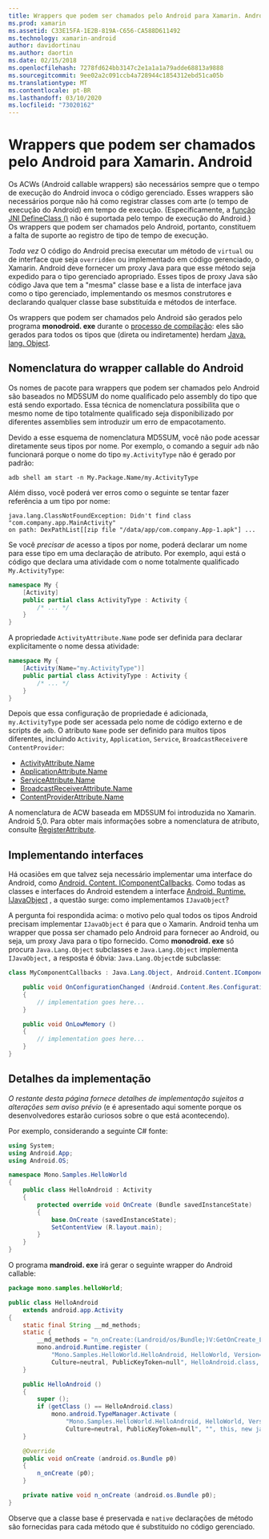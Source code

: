 ```yaml
---
title: Wrappers que podem ser chamados pelo Android para Xamarin. Android
ms.prod: xamarin
ms.assetid: C33E15FA-1E2B-819A-C656-CA588D611492
ms.technology: xamarin-android
author: davidortinau
ms.author: daortin
ms.date: 02/15/2018
ms.openlocfilehash: 7278fd624bb3147c2e1a1a1a79adde68813a9888
ms.sourcegitcommit: 9ee02a2c091ccb4a728944c1854312ebd51ca05b
ms.translationtype: MT
ms.contentlocale: pt-BR
ms.lasthandoff: 03/10/2020
ms.locfileid: "73020162"
---
```

# <a name="android-callable-wrappers-for-xamarinandroid"></a>Wrappers que podem ser chamados pelo Android para Xamarin. Android

Os ACWs (Android callable wrappers) são necessários sempre que o tempo de execução do Android invoca o código gerenciado. Esses wrappers são necessários porque não há como registrar classes com arte (o tempo de execução do Android) em tempo de execução. (Especificamente, a [função JNI DefineClass ()](https://docs.oracle.com/javase/1.5.0/docs/guide/jni/spec/functions.html#wp15986) não é suportada pelo tempo de execução do Android.} Os wrappers que podem ser chamados pelo Android, portanto, constituem a falta de suporte ao registro de tipo de tempo de execução. 

*Toda vez* O código do Android precisa executar um método de `virtual` ou de interface que seja `overridden` ou implementado em código gerenciado, o Xamarin. Android deve fornecer um proxy Java para que esse método seja expedido para o tipo gerenciado apropriado. Esses tipos de proxy Java são código Java que tem a "mesma" classe base e a lista de interface java como o tipo gerenciado, implementando os mesmos construtores e declarando qualquer classe base substituída e métodos de interface. 

Os wrappers que podem ser chamados pelo Android são gerados pelo programa **monodroid. exe** durante o [processo de compilação](~/android/deploy-test/building-apps/build-process.md): eles são gerados para todos os tipos que (direta ou indiretamente) herdam [Java. lang. Object](xref:Java.Lang.Object). 

## <a name="android-callable-wrapper-naming"></a>Nomenclatura do wrapper callable do Android

Os nomes de pacote para wrappers que podem ser chamados pelo Android são baseados no MD5SUM do nome qualificado pelo assembly do tipo que está sendo exportado. Essa técnica de nomenclatura possibilita que o mesmo nome de tipo totalmente qualificado seja disponibilizado por diferentes assemblies sem introduzir um erro de empacotamento. 

Devido a esse esquema de nomenclatura MD5SUM, você não pode acessar diretamente seus tipos por nome. Por exemplo, o comando a seguir `adb` não funcionará porque o nome do tipo `my.ActivityType` não é gerado por padrão: 

```shell
adb shell am start -n My.Package.Name/my.ActivityType
```

Além disso, você poderá ver erros como o seguinte se tentar fazer referência a um tipo por nome:

```shell
java.lang.ClassNotFoundException: Didn't find class "com.company.app.MainActivity"
on path: DexPathList[[zip file "/data/app/com.company.App-1.apk"] ...
```

Se você *precisar de* acesso a tipos por nome, poderá declarar um nome para esse tipo em uma declaração de atributo. Por exemplo, aqui está o código que declara uma atividade com o nome totalmente qualificado `My.ActivityType`:

```csharp
namespace My {
    [Activity]
    public partial class ActivityType : Activity {
        /* ... */
    }
}
```

A propriedade `ActivityAttribute.Name` pode ser definida para declarar explicitamente o nome dessa atividade: 

```csharp
namespace My {
    [Activity(Name="my.ActivityType")]
    public partial class ActivityType : Activity {
        /* ... */
    }
}
```

Depois que essa configuração de propriedade é adicionada, `my.ActivityType` pode ser acessada pelo nome de código externo e de scripts de `adb`. O atributo `Name` pode ser definido para muitos tipos diferentes, incluindo `Activity`, `Application`, `Service`, `BroadcastReceiver`e `ContentProvider`: 

- [ActivityAttribute.Name](xref:Android.App.ActivityAttribute.Name)
- [ApplicationAttribute.Name](xref:Android.App.ApplicationAttribute.Name)
- [ServiceAttribute.Name](xref:Android.App.ServiceAttribute.Name)
- [BroadcastReceiverAttribute.Name](xref:Android.Content.BroadcastReceiverAttribute.Name)
- [ContentProviderAttribute.Name](xref:Android.Content.ContentProviderAttribute.Name)

A nomenclatura de ACW baseada em MD5SUM foi introduzida no Xamarin. Android 5,0. Para obter mais informações sobre a nomenclatura de atributo, consulte [RegisterAttribute](xref:Android.Runtime.RegisterAttribute). 

## <a name="implementing-interfaces"></a>Implementando interfaces

Há ocasiões em que talvez seja necessário implementar uma interface do Android, como [Android. Content. IComponentCallbacks](xref:Android.Content.IComponentCallbacks). Como todas as classes e interfaces do Android estendem a interface [Android. Runtime. IJavaObject](xref:Android.Runtime.IJavaObject) , a questão surge: como implementamos `IJavaObject`? 

A pergunta foi respondida acima: o motivo pelo qual todos os tipos Android precisam implementar `IJavaObject` é para que o Xamarin. Android tenha um wrapper que possa ser chamado pelo Android para fornecer ao Android, ou seja, um proxy Java para o tipo fornecido. Como **monodroid. exe** só procura `Java.Lang.Object` subclasses e `Java.Lang.Object` implementa `IJavaObject,` a resposta é óbvia: `Java.Lang.Object`de subclasse: 

```csharp
class MyComponentCallbacks : Java.Lang.Object, Android.Content.IComponentCallbacks {

    public void OnConfigurationChanged (Android.Content.Res.Configuration newConfig)
    {
        // implementation goes here...
    } 

    public void OnLowMemory ()
    {
        // implementation goes here...
    }
}
```

## <a name="implementation-details"></a>Detalhes da implementação

*O restante desta página fornece detalhes de implementação sujeitos a alterações sem aviso prévio* (e é apresentado aqui somente porque os desenvolvedores estarão curiosos sobre o que está acontecendo). 

Por exemplo, considerando a seguinte C# fonte:

```csharp
using System;
using Android.App;
using Android.OS;

namespace Mono.Samples.HelloWorld
{
    public class HelloAndroid : Activity
    {
        protected override void OnCreate (Bundle savedInstanceState)
        {
            base.OnCreate (savedInstanceState);
            SetContentView (R.layout.main);
        }
    }
}
```

O programa **mandroid. exe** irá gerar o seguinte wrapper do Android callable: 

```java
package mono.samples.helloWorld;

public class HelloAndroid
    extends android.app.Activity
{
    static final String __md_methods;
    static {
        __md_methods = "n_onCreate:(Landroid/os/Bundle;)V:GetOnCreate_Landroid_os_Bundle_Handler\n" + "";
        mono.android.Runtime.register (
            "Mono.Samples.HelloWorld.HelloAndroid, HelloWorld, Version=1.0.0.0, 
            Culture=neutral, PublicKeyToken=null", HelloAndroid.class, __md_methods);
    }

    public HelloAndroid ()
    {
        super ();
        if (getClass () == HelloAndroid.class)
            mono.android.TypeManager.Activate (
                "Mono.Samples.HelloWorld.HelloAndroid, HelloWorld, Version=1.0.0.0, 
                Culture=neutral, PublicKeyToken=null", "", this, new java.lang.Object[] {  });
    }

    @Override
    public void onCreate (android.os.Bundle p0)
    {
        n_onCreate (p0);
    }

    private native void n_onCreate (android.os.Bundle p0);
}
```

Observe que a classe base é preservada e `native` declarações de método são fornecidas para cada método que é substituído no código gerenciado. 
